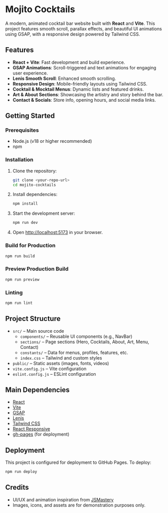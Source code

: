 # Mojito Cocktails

A modern, animated cocktail bar website built with **React** and **Vite**. This project features smooth scroll, parallax effects, and beautiful UI animations using GSAP, with a responsive design powered by Tailwind CSS.

## Features

- **React + Vite**: Fast development and build experience.
- **GSAP Animations**: Scroll-triggered and text animations for engaging user experience.
- **Lenis Smooth Scroll**: Enhanced smooth scrolling.
- **Responsive Design**: Mobile-friendly layouts using Tailwind CSS.
- **Cocktail & Mocktail Menus**: Dynamic lists and featured drinks.
- **Art & About Sections**: Showcasing the artistry and story behind the bar.
- **Contact & Socials**: Store info, opening hours, and social media links.

## Getting Started

### Prerequisites

- Node.js (v18 or higher recommended)
- npm

### Installation

1. Clone the repository:

   ```sh
   git clone <your-repo-url>
   cd mojito-cocktails
   ```

2. Install dependencies:

   ```sh
   npm install
   ```

3. Start the development server:

   ```sh
   npm run dev
   ```

4. Open [http://localhost:5173](http://localhost:5173) in your browser.

### Build for Production

```sh
npm run build
```

### Preview Production Build

```sh
npm run preview
```

### Linting

```sh
npm run lint
```

## Project Structure

- `src/` – Main source code
  - `components/` – Reusable UI components (e.g., NavBar)
  - `sections/` – Page sections (Hero, Cocktails, About, Art, Menu, Contact)
  - `constants/` – Data for menus, profiles, features, etc.
  - `index.css` – Tailwind and custom styles
- `public/` – Static assets (images, fonts, videos)
- `vite.config.js` – Vite configuration
- `eslint.config.js` – ESLint configuration

## Main Dependencies

- [React](https://react.dev/)
- [Vite](https://vitejs.dev/)
- [GSAP](https://greensock.com/gsap/)
- [Lenis](https://github.com/studio-freight/lenis)
- [Tailwind CSS](https://tailwindcss.com/)
- [React Responsive](https://github.com/contra/react-responsive)
- [gh-pages](https://github.com/tschaub/gh-pages) (for deployment)

## Deployment

This project is configured for deployment to GitHub Pages. To deploy:

```sh
npm run deploy
```

## Credits

- UI/UX and animation inspiration from [JSMastery](https://jsmastery.pro/)
- Images, icons, and assets are for demonstration purposes only.
